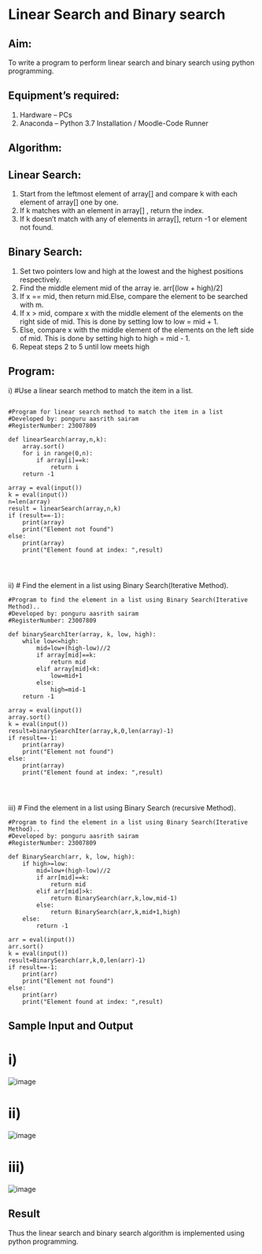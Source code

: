 # Linear Search and Binary search
## Aim:
To write a program to perform linear search and binary search using python programming.
## Equipment’s required:
1.	Hardware – PCs
2.	Anaconda – Python 3.7 Installation / Moodle-Code Runner
## Algorithm:
## Linear Search:
1.	Start from the leftmost element of array[] and compare k with each element of array[] one by one.
2.	If k matches with an element in array[] , return the index.
3.	If k doesn’t match with any of elements in array[], return -1 or element not found.
## Binary Search:
1.	Set two pointers low and high at the lowest and the highest positions respectively.
2.	Find the middle element mid of the array ie. arr[(low + high)/2]
3.	If x == mid, then return mid.Else, compare the element to be searched with m.
4.	If x > mid, compare x with the middle element of the elements on the right side of mid. This is done by setting low to low = mid + 1.
5.	Else, compare x with the middle element of the elements on the left side of mid. This is done by setting high to high = mid - 1.
6.	Repeat steps 2 to 5 until low meets high
## Program:
i)	#Use a linear search method to match the item in a list.
```
 
#Program for linear search method to match the item in a list
#Developed by: ponguru aasrith sairam
#RegisterNumber: 23007809

def linearSearch(array,n,k):
    array.sort()
    for i in range(0,n):
        if array[i]==k:
            return i
    return -1
            
array = eval(input())
k = eval(input()) 
n=len(array)
result = linearSearch(array,n,k)
if (result==-1):
    print(array)
    print("Element not found")
else:
    print(array)
    print("Element found at index: ",result)




```
ii)	# Find the element in a list using Binary Search(Iterative Method).
```
#Program to find the element in a list using Binary Search(Iterative Method)..
#Developed by: ponguru aasrith sairam
#RegisterNumber: 23007809

def binarySearchIter(array, k, low, high):
    while low<=high:
        mid=low+(high-low)//2
        if array[mid]==k:
            return mid
        elif array[mid]<k:
            low=mid+1
        else:
            high=mid-1
    return -1
    
array = eval(input())
array.sort()
k = eval(input()) 
result=binarySearchIter(array,k,0,len(array)-1)
if result==-1:
    print(array)
    print("Element not found")
else:
    print(array)
    print("Element found at index: ",result)




```
iii)	# Find the element in a list using Binary Search (recursive Method).
```
#Program to find the element in a list using Binary Search(Iterative Method)..
#Developed by: ponguru aasrith sairam
#RegisterNumber: 23007809

def BinarySearch(arr, k, low, high):
    if high>=low:
        mid=low+(high-low)//2
        if arr[mid]==k:
            return mid
        elif arr[mid]>k:
            return BinarySearch(arr,k,low,mid-1)
        else:
            return BinarySearch(arr,k,mid+1,high)
    else:
        return -1
    
arr = eval(input())
arr.sort()
k = eval(input()) 
result=BinarySearch(arr,k,0,len(arr)-1)
if result==-1:
    print(arr)
    print("Element not found")
else:
    print(arr)
    print("Element found at index: ",result)

```
## Sample Input and Output
# i)
![image](https://github.com/AasrithSairam/Search-Algorithm/assets/139331438/6980361a-8429-428c-a1ac-edd276fb6f28)

# ii)
![image](https://github.com/AasrithSairam/Search-Algorithm/assets/139331438/683857cf-e253-4f34-9153-9212bb7e5246)

# iii)
![image](https://github.com/AasrithSairam/Search-Algorithm/assets/139331438/874c1362-94c3-4d1a-88e8-a5acc3302588)


## Result
Thus the linear search and binary search algorithm is implemented using python programming.
